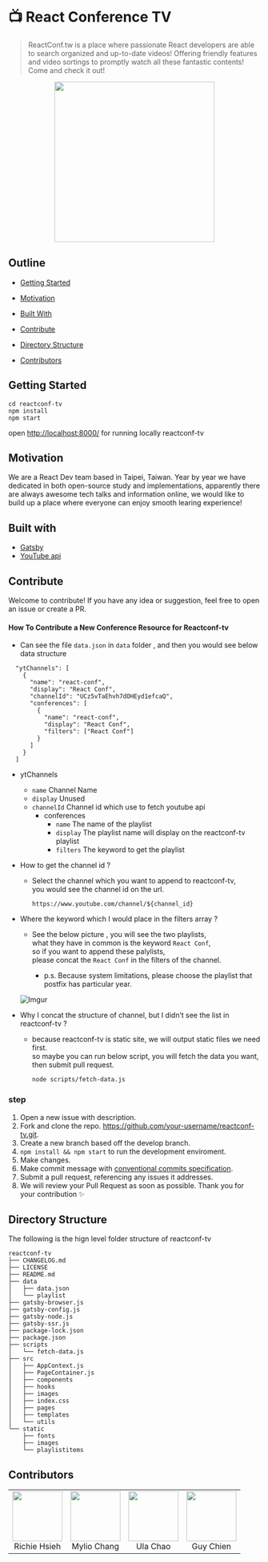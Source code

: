 # 📺 React Conference TV

> ReactConf.tw is a place where passionate React developers are able to search organized and up-to-date videos! Offering friendly features and video sortings to promptly watch all these fantastic contents! Come and check it out!

<p align="center">
  <img width="320" src="https://static.revtel-api.com/common/a107f1d8328847709c300ba25d675d6f.png" />
</p>

## Outline

- [Getting Started](#getting-started)<br/>

- [Motivation](#motivation)<br/>

- [Built With](#built-with)<br/>

- [Contribute](#contribute)<br/>

- [Directory Structure](#directory-structure)<br/>

- [Contributors](#contributors)<br/>

## Getting Started

```
cd reactconf-tv
npm install
npm start
```

open [http://localhost:8000/](http://localhost:8000/) for running locally reactconf-tv


## Motivation
We are a React Dev team based in Taipei, Taiwan. Year by year we have dedicated in both open-source study and implementations, apparently there are always awesome tech talks and information online, we would like to build up a place where everyone can enjoy smooth learing experience!


## Built with
- [Gatsby](https://www.gatsbyjs.com/)
- [YouTube api](https://developers.google.com/youtube/v3)


## Contribute
Welcome to contribute!
If you have any idea or suggestion, feel free to open an issue or create a PR.

####  How To Contribute a New Conference Resource for Reactconf-tv

- Can see the file `data.json` in `data` folder , and then you would see below data structure

```
  "ytChannels": [
    {
      "name": "react-conf",
      "display": "React Conf",
      "channelId": "UCz5vTaEhvh7dOHEyd1efcaQ",
      "conferences": [
        {
          "name": "react-conf",
          "display": "React Conf",
          "filters": ["React Conf"]
        }
      ]
    }
  ]
```

- ytChannels
  - `name` Channel Name
  - `display` Unused
  - `channelId` Channel id which use to fetch youtube api
    - conferences
      - `name` The name of the playlist
      - `display` The playlist name will display on the reactconf-tv playlist
      - `filters` The keyword to get the playlist

- How to get the channel id ?
   - Select the channel which you want to append to reactconf-tv,<br/>
     you would see the channel id on the url.

     `https://www.youtube.com/channel/${channel_id}`

- Where the keyword which I would place in the filters array ?
   - See the below picture , you will see the two playlists,<br/>
     what they have in common is the keyword `React Conf`,<br/>
     so if you want to append these palylists,<br/>
     please concat the `React Conf` in the filters of the channel.<br/>

     - p.s. Because system limitations, please choose the playlist that postfix has particular year.

    ![Imgur](https://i.imgur.com/WevsAiU.png)

- Why I concat the structure of channel, but I didn’t see the list in reactconf-tv ?
   - because reactconf-tv is static site, we will output static files we need first.<br/>
     so maybe you can run below script, you will fetch the data you want,
     then submit pull request.

      `node scripts/fetch-data.js`


### step
1. Open a new issue with description.
2. Fork and clone the repo. https://github.com/your-username/reactconf-tv.git.
3. Create a new branch based off the develop branch.
4. `npm install && npm start` to run the development enviroment.
5. Make changes.
6. Make commit message with [conventional commits specification](https://www.conventionalcommits.org/en/v1.0.0/).
7. Submit a pull request, referencing any issues it addresses.
8. We will review your Pull Request as soon as possible. Thank you for your contribution ✨

## Directory Structure

The following is the hign level folder structure of reactconf-tv

```
reactconf-tv
├── CHANGELOG.md
├── LICENSE
├── README.md
├── data
│   ├── data.json
│   └── playlist
├── gatsby-browser.js
├── gatsby-config.js
├── gatsby-node.js
├── gatsby-ssr.js
├── package-lock.json
├── package.json
├── scripts
│   └── fetch-data.js
├── src
│   ├── AppContext.js
│   ├── PageContainer.js
│   ├── components
│   ├── hooks
│   ├── images
│   ├── index.css
│   ├── pages
│   ├── templates
│   └── utils
└── static
    ├── fonts
    ├── images
    └── playlistitems
```


## Contributors

<table>
  <tbody>
    <tr>
      <td align="center">
        <a href="https://github.com/whitedogg13">
          <img src="https://avatars3.githubusercontent.com/u/10307875?s=400&u=4ca8b7f2af4a1a32dcdee594aca61a800262c421&v=4" width="100px" />
        </a>
        <br/>
        <div>Richie Hsieh</div>
      </td>
      <td align="center">
        <a href="https://github.com/Mylio-chang">
          <img src="https://avatars3.githubusercontent.com/u/32530956?s=400&v=4" width="100px" />
        </a>
        <br/>
        <div>Mylio Chang</div>
      </td>
      <td align="center">
        <a href="https://github.com/ulayab">
          <img src="https://avatars2.githubusercontent.com/u/19527809?s=400&u=afa10a82996b318931ede57b8a2fce3dc7c4d83a&v=4" width="100px" />
        </a>
        <br/>
        <div>Ula Chao</div>
      </td>
      <td align="center">
        <a href="https://github.com/guychienll">
          <img src="https://avatars3.githubusercontent.com/u/63462677?s=460&u=a82006b332820e1da1fc774d3337c1656303c1f3&v=4" width="100px" />
        </a>
        <br/>
        <div>Guy Chien</div>
      </td>
    </tr>
  </tbody>
</table>
